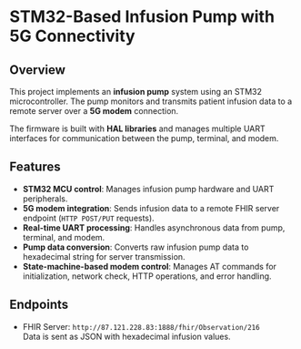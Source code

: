 # STM32-Based Infusion Pump with 5G Connectivity

## Overview
This project implements an **infusion pump** system using an STM32 microcontroller. The pump monitors and transmits patient infusion data to a remote server over a **5G modem** connection. 

The firmware is built with **HAL libraries** and manages multiple UART interfaces for communication between the pump, terminal, and modem.

## Features
- **STM32 MCU control**: Manages infusion pump hardware and UART peripherals.
- **5G modem integration**: Sends infusion data to a remote FHIR server endpoint (`HTTP POST/PUT` requests).
- **Real-time UART processing**: Handles asynchronous data from pump, terminal, and modem.
- **Pump data conversion**: Converts raw infusion pump data to hexadecimal string for server transmission.
- **State-machine-based modem control**: Manages AT commands for initialization, network check, HTTP operations, and error handling.

## Endpoints
- FHIR Server: `http://87.121.228.83:1888/fhir/Observation/216`  
  Data is sent as JSON with hexadecimal infusion values.
